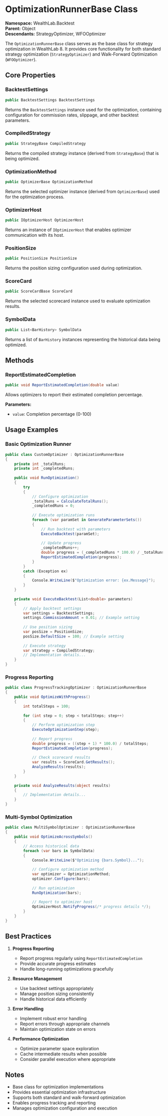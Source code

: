 # OptimizationRunnerBase Class

**Namespace:** WealthLab.Backtest  
**Parent:** Object  
**Descendants:** StrategyOptimizer, WFOOptimizer

The `OptimizationRunnerBase` class serves as the base class for strategy optimization in WealthLab 8. It provides core functionality for both standard strategy optimization (`StrategyOptimizer`) and Walk-Forward Optimization (`WFOOptimizer`).

## Core Properties

### BacktestSettings
```csharp
public BacktestSettings BacktestSettings
```
Returns the `BacktestSettings` instance used for the optimization, containing configuration for commission rates, slippage, and other backtest parameters.

### CompiledStrategy
```csharp
public StrategyBase CompiledStrategy
```
Returns the compiled strategy instance (derived from `StrategyBase`) that is being optimized.

### OptimizationMethod
```csharp
public OptimizerBase OptimizationMethod
```
Returns the selected optimizer instance (derived from `OptimizerBase`) used for the optimization process.

### OptimizerHost
```csharp
public IOptimizerHost OptimizerHost
```
Returns an instance of `IOptimizerHost` that enables optimizer communication with its host.

### PositionSize
```csharp
public PositionSize PositionSize
```
Returns the position sizing configuration used during optimization.

### ScoreCard
```csharp
public ScoreCardBase ScoreCard
```
Returns the selected scorecard instance used to evaluate optimization results.

### SymbolData
```csharp
public List<BarHistory> SymbolData
```
Returns a list of `BarHistory` instances representing the historical data being optimized.

## Methods

### ReportEstimatedCompletion
```csharp
public void ReportEstimatedCompletion(double value)
```
Allows optimizers to report their estimated completion percentage.

**Parameters:**
- `value`: Completion percentage (0-100)

## Usage Examples

### Basic Optimization Runner
```csharp
public class CustomOptimizer : OptimizationRunnerBase
{
    private int _totalRuns;
    private int _completedRuns;
    
    public void RunOptimization()
    {
        try
        {
            // Configure optimization
            _totalRuns = CalculateTotalRuns();
            _completedRuns = 0;
            
            // Execute optimization runs
            foreach (var paramSet in GenerateParameterSets())
            {
                // Run backtest with parameters
                ExecuteBacktest(paramSet);
                
                // Update progress
                _completedRuns++;
                double progress = (_completedRuns * 100.0) / _totalRuns;
                ReportEstimatedCompletion(progress);
            }
        }
        catch (Exception ex)
        {
            Console.WriteLine($"Optimization error: {ex.Message}");
        }
    }
    
    private void ExecuteBacktest(List<double> parameters)
    {
        // Apply backtest settings
        var settings = BacktestSettings;
        settings.CommissionAmount = 0.01; // Example setting
        
        // Use position sizing
        var posSize = PositionSize;
        posSize.DefaultSize = 100; // Example setting
        
        // Execute strategy
        var strategy = CompiledStrategy;
        // Implementation details...
    }
}
```

### Progress Reporting
```csharp
public class ProgressTrackingOptimizer : OptimizationRunnerBase
{
    public void OptimizeWithProgress()
    {
        int totalSteps = 100;
        
        for (int step = 0; step < totalSteps; step++)
        {
            // Perform optimization step
            ExecuteOptimizationStep(step);
            
            // Report progress
            double progress = ((step + 1) * 100.0) / totalSteps;
            ReportEstimatedCompletion(progress);
            
            // Check scorecard results
            var results = ScoreCard.GetResults();
            AnalyzeResults(results);
        }
    }
    
    private void AnalyzeResults(object results)
    {
        // Implementation details...
    }
}
```

### Multi-Symbol Optimization
```csharp
public class MultiSymbolOptimizer : OptimizationRunnerBase
{
    public void OptimizeAcrossSymbols()
    {
        // Access historical data
        foreach (var bars in SymbolData)
        {
            Console.WriteLine($"Optimizing {bars.Symbol}...");
            
            // Configure optimization method
            var optimizer = OptimizationMethod;
            optimizer.Configure(bars);
            
            // Run optimization
            RunOptimization(bars);
            
            // Report to optimizer host
            OptimizerHost.NotifyProgress(/* progress details */);
        }
    }
}
```

## Best Practices

1. **Progress Reporting**
   - Report progress regularly using `ReportEstimatedCompletion`
   - Provide accurate progress estimates
   - Handle long-running optimizations gracefully

2. **Resource Management**
   - Use backtest settings appropriately
   - Manage position sizing consistently
   - Handle historical data efficiently

3. **Error Handling**
   - Implement robust error handling
   - Report errors through appropriate channels
   - Maintain optimization state on errors

4. **Performance Optimization**
   - Optimize parameter space exploration
   - Cache intermediate results when possible
   - Consider parallel execution where appropriate

## Notes

- Base class for optimization implementations
- Provides essential optimization infrastructure
- Supports both standard and walk-forward optimization
- Enables progress tracking and reporting
- Manages optimization configuration and execution 
